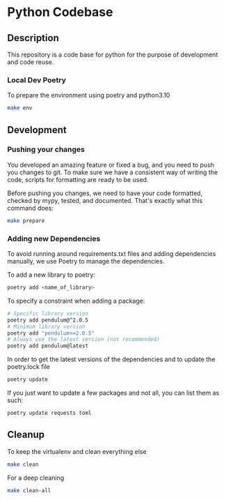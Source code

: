 # Python Codebase

## Description
This repository is a code base for python for the purpose of development and code reuse.

### Local Dev Poetry

To prepare the environment using poetry and python3.10
``` bash
make env
```

## Development

### Pushing your changes

You developed an amazing feature or fixed a bug, and you need to push you changes to git.
To make sure we have a consistent way of writing the code, scripts for formatting are ready to be used.

Before pushing you changes, we need to have your code formatted, checked by mypy, tested, and documented.
That's exactly what this command does:

```bash
make prepare
```

### Adding new Dependencies

To avoid running around requirements.txt files and adding dependencies manually, we use Poetry to manage the dependencies.

To add a new library to poetry:
``` bash
poetry add <name_of_library>
```

To specify a constraint when adding a package:
``` bash
# Specific library version
poetry add pendulum@^2.0.5
# Minimum library version
poetry add "pendulum>=2.0.5"
# Always use the latest version (not recommended)
poetry add pendulum@latest 
```

In order to get the latest versions of the dependencies and to update the poetry.lock file
``` bash
poetry update
```

If you just want to update a few packages and not all, you can list them as such:
``` bash
poetry update requests toml
```
## Cleanup

To keep the virtualenv and clean everything else
``` bash
make clean
```

For a deep cleaning
``` bash
make clean-all
```

